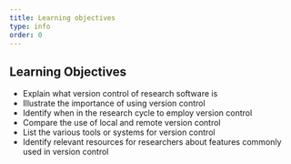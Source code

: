 ```yaml
---
title: Learning objectives
type: info
order: 0
---
```


## Learning Objectives
- Explain what version control of research software is
- Illustrate the importance of using version control
- Identify when in the research cycle to employ version control
- Compare the use of local and remote version control
- List the various tools or systems for version control
- Identify relevant resources for researchers about features commonly used in version control
